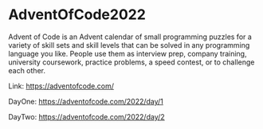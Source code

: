 # AdventOfCode2022
Advent of Code is an Advent calendar of small programming puzzles for a variety of skill sets and skill levels that can be solved in any programming language you like. People use them as interview prep, company training, university coursework, practice problems, a speed contest, or to challenge each other.

Link: https://adventofcode.com/

DayOne: https://adventofcode.com/2022/day/1

DayTwo: https://adventofcode.com/2022/day/2